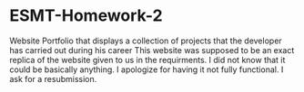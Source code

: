 # ESMT-Homework-2
Website Portfolio that displays a collection of projects that the developer has carried out during his career
This website was supposed to be an exact replica of the website given to us in the requirments. I did not know that it could be basically anything. I apologize for having it not fully functional. I ask for a resubmission.
